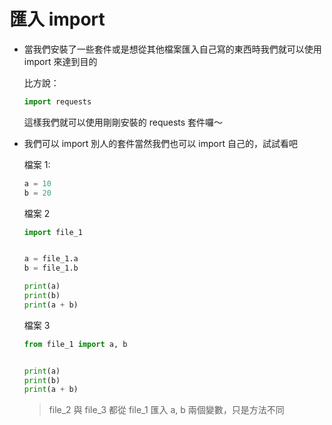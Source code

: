 # 匯入 import

* 當我們安裝了一些套件或是想從其他檔案匯入自己寫的東西時我們就可以使用 import 來達到目的

  比方說：

  ```python
  import requests
  ```

  這樣我們就可以使用剛剛安裝的 requests 套件囉～

* 我們可以 import 別人的套件當然我們也可以 import 自己的，試試看吧

  檔案 1:

  ```python
  a = 10
  b = 20
  ```

  檔案 2

  ```python
  import file_1


  a = file_1.a
  b = file_1.b

  print(a)
  print(b)
  print(a + b)
  ```

  檔案 3

  ```python
  from file_1 import a, b


  print(a)
  print(b)
  print(a + b)
  ```

  > file_2 與 file_3 都從 file_1 匯入 a, b 兩個變數，只是方法不同
